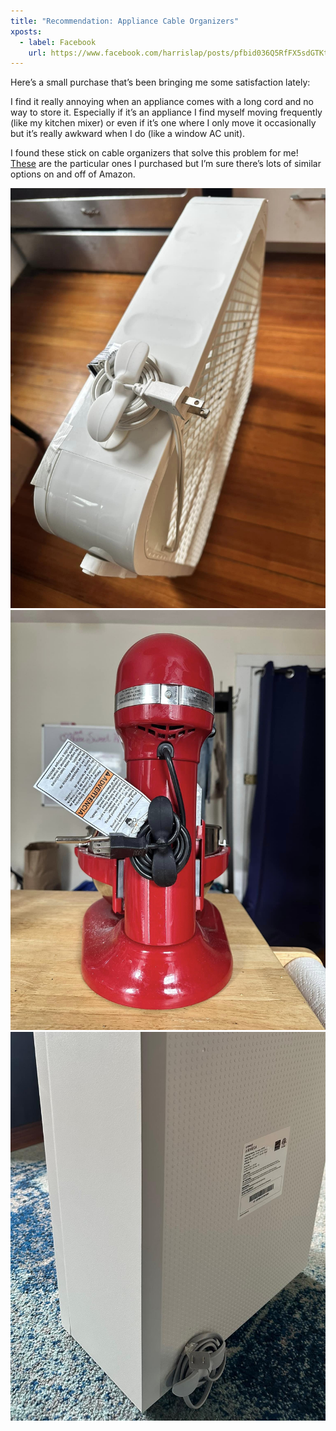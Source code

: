 ```yaml
---
title: "Recommendation: Appliance Cable Organizers"
xposts:
  - label: Facebook
    url: https://www.facebook.com/harrislap/posts/pfbid036Q5RfFX5sdGTKtiinwBBGwNYNraP1pfHfobb7qt4Eaie41pY31rY2rDecgV33bql?
---
```


Here’s a small purchase that’s been bringing me some satisfaction lately:

I find it really annoying when an appliance comes with a long cord and no way to store it. Especially if it’s an appliance I find myself moving frequently (like my kitchen mixer) or even if it’s one where I only move it occasionally but it’s really awkward when I do (like a window AC unit).

I found these stick on cable organizers that solve this problem for me! [These](https://a.co/d/4PTlOvj) are the particular ones I purchased but I’m sure there’s lots of similar options on and off of Amazon.

![A white box fan with a white silicone cable organizer adhered to the side and the power cable coiled around it.](/media/2023-06-07-recommendation-appliance-cable-organizers/boxfan.jpg)
![Back of a red KitchenAid stand mixer with a black silicone cable organizer adhered to the back and the power cable coiled around it.](/media/2023-06-07-recommendation-appliance-cable-organizers/mixer.jpg)
![A gray boxy HEPA air purifier with a gray silicone cable organizer adhered to the back and the power cable coiled around it.](/media/2023-06-07-recommendation-appliance-cable-organizers/purifier.jpg)